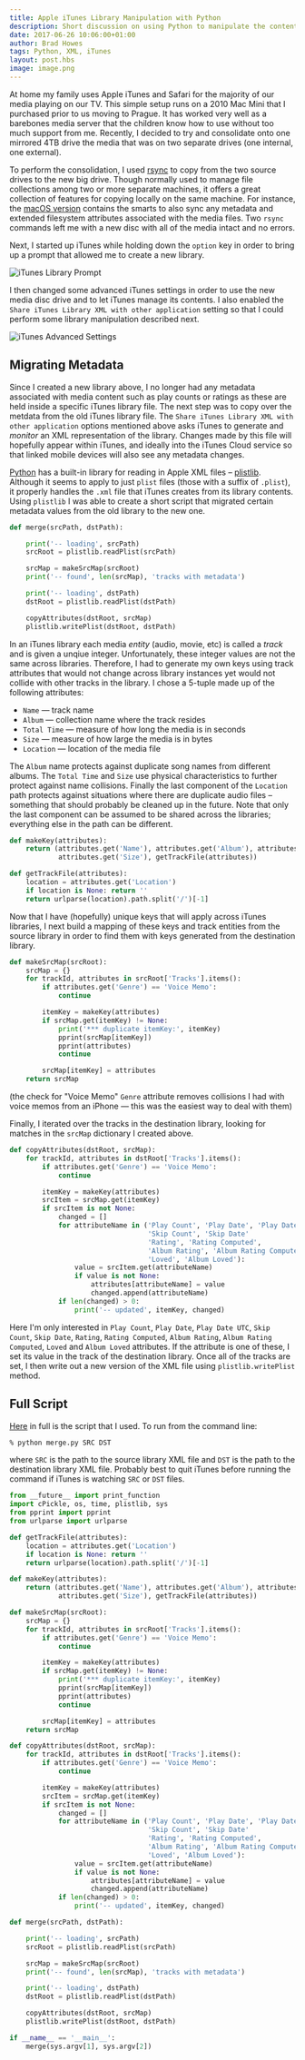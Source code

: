 ```yaml
--- 
title: Apple iTunes Library Manipulation with Python
description: Short discussion on using Python to manipulate the contents of an iTunes Library XML file.
date: 2017-06-26 10:06:00+01:00
author: Brad Howes
tags: Python, XML, iTunes
layout: post.hbs
image: image.png
---
```


At home my family uses Apple iTunes and Safari for the majority of our media playing on our TV. This simple
setup runs on a 2010 Mac Mini that I purchased prior to us moving to Prague. It has worked very well as a
barebones media server that the children know how to use without too much support from me. Recently, I decided
to try and consolidate onto one mirrored 4TB drive the media that was on two separate drives (one internal, one
external).

To perform the consolidation, I used [rsync](https://en.wikipedia.org/wiki/Rsync) to copy from the two source
drives to the new big drive. Though normally used to manage file collections among two or more separate
machines, it offers a great collection of features for copying locally on the same machine. For instance, the
[macOS version](https://developer.apple.com/legacy/library/documentation/Darwin/Reference/ManPages/man1/rsync.1.html)
contains the smarts to also sync any metadata and extended filesystem attributes associated with the media
files. Two `rsync` commands left me with a new disc with all of the media intact and no errors.

Next, I started up iTunes while holding down the `option` key in order to bring up a prompt that allowed me to
create a new library.

![iTunes Library Prompt](iTunesLibraryPrompt.png)

I then changed some advanced iTunes settings in order to use the new media disc drive and to let iTunes manage
its contents. I also enabled the `Share iTunes Library XML with other application` setting so that I could
perform some library manipulation described next.

![iTunes Advanced Settings](iTunesOptions.png)

## Migrating Metadata

Since I created a new library above, I no longer had any metadata associated with media content such as play
counts or ratings as these are held inside a specific iTunes library file. The next step was to copy over the
metdata from the old iTunes library file. The `Share iTunes Library XML with other application` options
mentioned above asks iTunes to generate and *monitor* an XML representation of the library. Changes made by this
file will hopefully appear within iTunes, and ideally into the iTunes Cloud service so that linked mobile
devices will also see any metadata changes.

[Python](https://www.python.org) has a built-in library for reading in Apple XML files –
[plistlib](https://docs.python.org/3/library/plistlib.html). Although it seems to apply to just `plist` files
(those with a suffix of `.plist`), it properly handles the `.xml` file that iTunes creates from its library
contents. Using `plistlib` I was able to create a short script that migrated certain metadata values from the
old library to the new one.

```python
def merge(srcPath, dstPath):

    print('-- loading', srcPath)
    srcRoot = plistlib.readPlist(srcPath)

    srcMap = makeSrcMap(srcRoot)
    print('-- found', len(srcMap), 'tracks with metadata')

    print('-- loading', dstPath)
    dstRoot = plistlib.readPlist(dstPath)

    copyAttributes(dstRoot, srcMap)
    plistlib.writePlist(dstRoot, dstPath)
```

In an iTunes library each media *entity* (audio, movie, etc) is called a *track* and is given a unqiue integer.
Unfortunately, these integer values are not the same across libraries. Therefore, I had to generate my own keys
using track attributes that would not change across library instances yet would not collide with other tracks in
the library. I chose a 5-tuple made up of the following attributes:

* `Name` — track name
* `Album` — collection name where the track resides
* `Total Time` — measure of how long the media is in seconds
* `Size` — measure of how large the media is in bytes
* `Location` — location of the media file

The `Album` name protects against duplicate song names from different albums. The `Total Time` and `Size` use
physical characteristics to further protect against name collisions. Finally the last component of the
`Location` path protects against situations where there are duplicate audio files – something that should
probably be cleaned up in the future. Note that only the last component can be assumed to be shared across the
libraries; everything else in the path can be different.

```python
def makeKey(attributes):
    return (attributes.get('Name'), attributes.get('Album'), attributes.get('Total Time'),
            attributes.get('Size'), getTrackFile(attributes))

def getTrackFile(attributes):
    location = attributes.get('Location')
    if location is None: return ''
    return urlparse(location).path.split('/')[-1]
```

Now that I have (hopefully) unique keys that will apply across iTunes libraries, I next build a mapping of these
keys and track entities from the source library in order to find them with keys generated from the destination library.

```python
def makeSrcMap(srcRoot):
    srcMap = {}
    for trackId, attributes in srcRoot['Tracks'].items():
        if attributes.get('Genre') == 'Voice Memo':
            continue

        itemKey = makeKey(attributes)
        if srcMap.get(itemKey) != None:
            print('*** duplicate itemKey:', itemKey)
            pprint(srcMap[itemKey])
            pprint(attributes)
            continue

        srcMap[itemKey] = attributes
    return srcMap
```

(the check for "Voice Memo" `Genre` attribute removes collisions I had with voice memos from an iPhone — this
was the easiest way to deal with them)

Finally, I iterated over the tracks in the destination library, looking for matches in the `srcMap` dictionary I
created above.

```python
def copyAttributes(dstRoot, srcMap):
    for trackId, attributes in dstRoot['Tracks'].items():
        if attributes.get('Genre') == 'Voice Memo':
            continue

        itemKey = makeKey(attributes)
        srcItem = srcMap.get(itemKey)
        if srcItem is not None:
            changed = []
            for attributeName in ('Play Count', 'Play Date', 'Play Date UTC',
                                  'Skip Count', 'Skip Date'
                                  'Rating', 'Rating Computed',
                                  'Album Rating', 'Album Rating Computed',
                                  'Loved', 'Album Loved'):
                value = srcItem.get(attributeName)
                if value is not None:
                    attributes[attributeName] = value
                    changed.append(attributeName)
            if len(changed) > 0:
                print('-- updated', itemKey, changed)
```

Here I'm only interested in `Play Count`, `Play Date`, `Play Date UTC`, `Skip Count`, `Skip Date`, `Rating`,
`Rating Computed`, `Album Rating`, `Album Rating Computed`, `Loved` and `Album Loved` attributes. If the
attribute is one of these, I set its value in the track of the destination library. Once all of the tracks are
set, I then write out a new version of the XML file using `plistlib.writePlist` method.

## Full Script

[Here](merge.py) in full is the script that I used. To run from the command line:

```bash
% python merge.py SRC DST
```

where `SRC` is the path to the source library XML file and `DST` is the path to the destination library XML
file. Probably best to quit iTunes before running the command if iTunes is watching `SRC` or `DST` files.

```python
from __future__ import print_function
import cPickle, os, time, plistlib, sys
from pprint import pprint
from urlparse import urlparse

def getTrackFile(attributes):
    location = attributes.get('Location')
    if location is None: return ''
    return urlparse(location).path.split('/')[-1]

def makeKey(attributes):
    return (attributes.get('Name'), attributes.get('Album'), attributes.get('Total Time'),
            attributes.get('Size'), getTrackFile(attributes))

def makeSrcMap(srcRoot):
    srcMap = {}
    for trackId, attributes in srcRoot['Tracks'].items():
        if attributes.get('Genre') == 'Voice Memo':
            continue

        itemKey = makeKey(attributes)
        if srcMap.get(itemKey) != None:
            print('*** duplicate itemKey:', itemKey)
            pprint(srcMap[itemKey])
            pprint(attributes)
            continue

        srcMap[itemKey] = attributes
    return srcMap

def copyAttributes(dstRoot, srcMap):
    for trackId, attributes in dstRoot['Tracks'].items():
        if attributes.get('Genre') == 'Voice Memo':
            continue

        itemKey = makeKey(attributes)
        srcItem = srcMap.get(itemKey)
        if srcItem is not None:
            changed = []
            for attributeName in ('Play Count', 'Play Date', 'Play Date UTC',
                                  'Skip Count', 'Skip Date'
                                  'Rating', 'Rating Computed',
                                  'Album Rating', 'Album Rating Computed',
                                  'Loved', 'Album Loved'):
                value = srcItem.get(attributeName)
                if value is not None:
                    attributes[attributeName] = value
                    changed.append(attributeName)
            if len(changed) > 0:
                print('-- updated', itemKey, changed)

def merge(srcPath, dstPath):

    print('-- loading', srcPath)
    srcRoot = plistlib.readPlist(srcPath)

    srcMap = makeSrcMap(srcRoot)
    print('-- found', len(srcMap), 'tracks with metadata')

    print('-- loading', dstPath)
    dstRoot = plistlib.readPlist(dstPath)

    copyAttributes(dstRoot, srcMap)
    plistlib.writePlist(dstRoot, dstPath)

if __name__ == '__main__':
    merge(sys.argv[1], sys.argv[2])
```
